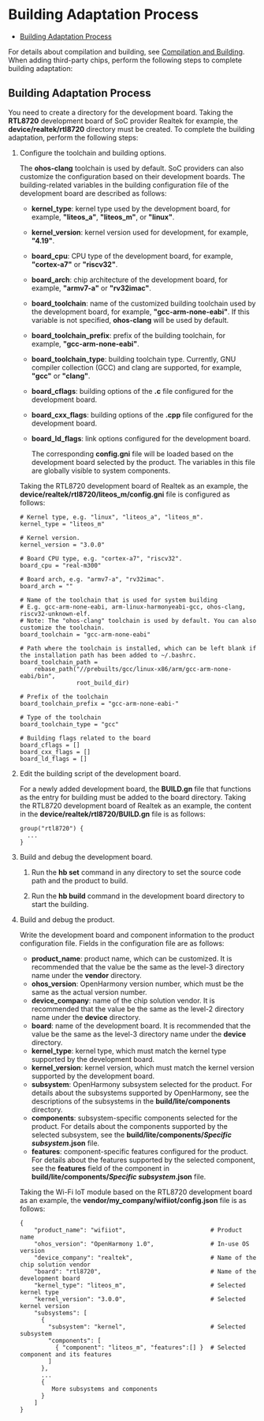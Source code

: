 # Building Adaptation Process<a name="EN-US_TOPIC_0000001153683026"></a>

-   [Building Adaptation Process](#section2159183845319)

For details about compilation and building, see  [Compilation and Building](../subsystems/subsys-build-mini-lite.md). When adding third-party chips, perform the following steps to complete building adaptation:

## Building Adaptation Process<a name="section2159183845319"></a>

You need to create a directory for the development board. Taking the  **RTL8720**  development board of SoC provider Realtek for example, the  **device/realtek/rtl8720**  directory must be created. To complete the building adaptation, perform the following steps:

1.  Configure the toolchain and building options.

    The  **ohos-clang**  toolchain is used by default. SoC providers can also customize the configuration based on their development boards. The building-related variables in the building configuration file of the development board are described as follows:

    -   **kernel\_type**: kernel type used by the development board, for example,  **"liteos\_a"**,  **"liteos\_m"**, or  **"linux"**.
    -   **kernel\_version**: kernel version used for development, for example,  **"4.19"**.
    -   **board\_cpu**: CPU type of the development board, for example,  **"cortex-a7"**  or  **"riscv32"**.
    -   **board\_arch**: chip architecture of the development board, for example,  **"armv7-a"**  or  **"rv32imac"**.
    -   **board\_toolchain**: name of the customized building toolchain used by the development board, for example,  **"gcc-arm-none-eabi"**. If this variable is not specified,  **ohos-clang**  will be used by default.
    -   **board\_toolchain\_prefix**: prefix of the building toolchain, for example,  **"gcc-arm-none-eabi"**.
    -   **board\_toolchain\_type**: building toolchain type. Currently, GNU compiler collection \(GCC\) and clang are supported, for example,  **"gcc"**  or  **"clang"**.
    -   **board\_cflags**: building options of the  **.c**  file configured for the development board.
    -   **board\_cxx\_flags**: building options of the  **.cpp**  file configured for the development board.
    -   **board\_ld\_flags**: link options configured for the development board.

        The corresponding  **config.gni**  file will be loaded based on the development board selected by the product. The variables in this file are globally visible to system components.

    Taking the RTL8720 development board of Realtek as an example, the  **device/realtek/rtl8720/liteos\_m/config.gni**  file is configured as follows:

    ```
    # Kernel type, e.g. "linux", "liteos_a", "liteos_m".
    kernel_type = "liteos_m"
    
    # Kernel version.
    kernel_version = "3.0.0"
    
    # Board CPU type, e.g. "cortex-a7", "riscv32".
    board_cpu = "real-m300"
    
    # Board arch, e.g. "armv7-a", "rv32imac".
    board_arch = ""
    
    # Name of the toolchain that is used for system building
    # E.g. gcc-arm-none-eabi, arm-linux-harmonyeabi-gcc, ohos-clang, riscv32-unknown-elf.
    # Note: The "ohos-clang" toolchain is used by default. You can also customize the toolchain.
    board_toolchain = "gcc-arm-none-eabi"
    
    # Path where the toolchain is installed, which can be left blank if the installation path has been added to ~/.bashrc.
    board_toolchain_path =
        rebase_path("//prebuilts/gcc/linux-x86/arm/gcc-arm-none-eabi/bin",
                    root_build_dir)
    
    # Prefix of the toolchain
    board_toolchain_prefix = "gcc-arm-none-eabi-"
    
    # Type of the toolchain
    board_toolchain_type = "gcc"
    
    # Building flags related to the board
    board_cflags = []
    board_cxx_flags = []
    board_ld_flags = []
    ```

2.  Edit the building script of the development board.

    For a newly added development board, the  **BUILD.gn**  file that functions as the entry for building must be added to the board directory. Taking the RTL8720 development board of Realtek as an example, the content in the  **device/realtek/rtl8720/BUILD.gn**  file is as follows:

    ```
    group("rtl8720") {
      ...
    }
    ```

3.  Build and debug the development board.

    1. Run the  **hb set**  command in any directory to set the source code path and the product to build.

    2. Run the  **hb build**  command in the development board directory to start the building.

4.  Build and debug the product.

    Write the development board and component information to the product configuration file. Fields in the configuration file are as follows:

    -   **product\_name**: product name, which can be customized. It is recommended that the value be the same as the level-3 directory name under the  **vendor**  directory.
    -   **ohos\_version**: OpenHarmony version number, which must be the same as the actual version number.
    -   **device\_company**: name of the chip solution vendor. It is recommended that the value be the same as the level-2 directory name under the  **device**  directory.
    -   **board**: name of the development board. It is recommended that the value be the same as the level-3 directory name under the  **device**  directory.
    -   **kernel\_type**: kernel type, which must match the kernel type supported by the development board.
    -   **kernel\_version**: kernel version, which must match the kernel version supported by the development board.
    -   **subsystem**: OpenHarmony subsystem selected for the product. For details about the subsystems supported by OpenHarmony, see the descriptions of the subsystems in the  **build/lite/components**  directory.
    -   **components**: subsystem-specific components selected for the product. For details about the components supported by the selected subsystem, see the  **build/lite/components/_Specific subsystem_.json**  file.
    -   **features**: component-specific features configured for the product. For details about the features supported by the selected component, see the  **features**  field of the component in  **build/lite/components/_Specific subsystem_.json**  file.

    Taking the Wi-Fi IoT module based on the RTL8720 development board as an example, the  **vendor/my\_company/wifiiot/config.json**  file is as follows:

    ```
    {
        "product_name": "wifiiot",                        # Product name
        "ohos_version": "OpenHarmony 1.0",                # In-use OS version
        "device_company": "realtek",                      # Name of the chip solution vendor
        "board": "rtl8720",                               # Name of the development board
        "kernel_type": "liteos_m",                        # Selected kernel type
        "kernel_version": "3.0.0",                        # Selected kernel version
        "subsystems": [                            
          {
            "subsystem": "kernel",                        # Selected subsystem
            "components": [
              { "component": "liteos_m", "features":[] }  # Selected component and its features
            ]
          },
          ...
          {
             More subsystems and components
          }
        ]
    }
    ```


